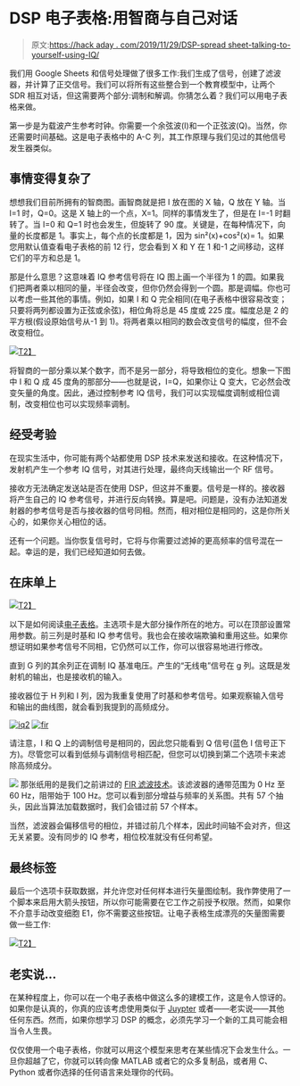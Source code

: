 # DSP 电子表格:用智商与自己对话

> 原文:[https://hack aday . com/2019/11/29/DSP-spread sheet-talking-to-yourself-using-IQ/](https://hackaday.com/2019/11/29/dsp-spreadsheet-talking-to-yourself-using-iq/)

我们用 Google Sheets 和信号处理做了很多工作:我们生成了信号，创建了滤波器，并计算了正交信号。我们可以将所有这些整合到一个教育模型中，让两个 SDR 相互对话，但这需要两个部分:调制和解调。你猜怎么着？我们可以用电子表格来做。

第一步是为载波产生参考时钟。你需要一个余弦波(I)和一个正弦波(Q)。当然，你还需要时间基础。这是电子表格中的 A-C 列，其工作原理与我们见过的其他信号发生器类似。

## 事情变得复杂了

想想我们目前所拥有的智商图。画智商就是把 I 放在图的 X 轴，Q 放在 Y 轴。当 I=1 时，Q=0。这是 X 轴上的一个点，X=1。同样的事情发生了，但是在 I=-1 时翻转了。当 I=0 和 Q=1 时也会发生，但旋转了 90 度。关键是，在每种情况下，向量的长度都是 1。事实上，每个点的长度都是 1，因为 sin²(x)+cos²(x)= 1。如果您用默认值查看电子表格的前 12 行，您会看到 X 和 Y 在 1 和-1 之间移动，这样它们的平方和总是 1。

那是什么意思？这意味着 IQ 参考信号将在 IQ 图上画一个半径为 1 的圆。如果我们把两者乘以相同的量，半径会改变，但你仍然会得到一个圆。那是调幅。你也可以考虑一些其他的事情。例如，如果 I 和 Q 完全相同(在电子表格中很容易改变；只要将两列都设置为正弦或余弦)，相位角将总是 45 度或 225 度。幅度总是 2 的平方根(假设原始信号从-1 到 1)。将两者乘以相同的数会改变信号的幅度，但不会改变相位。

[![](../Images/afa8c64fe034500ad82e2dd40d56e3ed.png)T2】](https://hackaday.com/wp-content/uploads/2019/10/iq1.png)

将智商的一部分乘以某个数字，而不是另一部分，将导致相位的变化。想象一下图中 I 和 Q 成 45 度角的那部分——也就是说，I=Q，如果你让 Q 变大，它必然会改变矢量的角度。因此，通过控制参考 IQ 信号，我们可以实现幅度调制或相位调制，改变相位也可以实现频率调制。

## 经受考验

在现实生活中，你可能有两个站都使用 DSP 技术来发送和接收。在这种情况下，发射机产生一个参考 IQ 信号，对其进行处理，最终向天线输出一个 RF 信号。

接收方无法确定发送站是否在使用 DSP，但这并不重要。信号是一样的。接收器将产生自己的 IQ 参考信号，并进行反向转换。算是吧。问题是，没有办法知道发射器的参考信号是否与接收器的信号同相。然而，相对相位是相同的，这是你所关心的，如果你关心相位的话。

还有一个问题。当你恢复信号时，它将与你需要过滤掉的更高频率的信号混在一起。幸运的是，我们已经知道如何去做。

## 在床单上

[![](../Images/ff1f8d64123373a30e6f473d44ff536b.png)T2】](https://hackaday.com/wp-content/uploads/2019/10/Screenshot-from-2019-11-27-16-01-55.png)

以下是如何阅读[电子表格](https://docs.google.com/spreadsheets/d/1OGWoEYtg4NgEN1SRJboo5KwSP88-QPS-YblCXir75po/edit?usp=sharing)。主选项卡是大部分操作所在的地方。可以在顶部设置常用参数。前三列是时基和 IQ 参考信号。我也会在接收端欺骗和重用这些。如果你想证明如果参考信号不同相，它仍然可以工作，你可以很容易地进行修改。

直到 G 列的其余列正在调制 IQ 基准电压。产生的“无线电”信号在 g 列。这既是发射机的输出，也是接收机的输入。

接收器位于 H 列和 I 列，因为我重复使用了时基和参考信号。如果观察输入信号和输出的曲线图，就会看到我提到的高频成分。

 [![iq2](../Images/afd5a5e7ff3a7fce6d7251a4f2bb01e4.png "iq2")](https://hackaday.com/2019/11/29/dsp-spreadsheet-talking-to-yourself-using-iq/iq2/)  [![fir](../Images/ee503b26068ba1395e48e1efc7cc083c.png "fir")](https://hackaday.com/2019/11/29/dsp-spreadsheet-talking-to-yourself-using-iq/fir-4/) 

请注意，I 和 Q 上的调制信号是相同的，因此您只能看到 Q 信号(蓝色 I 信号正下方)。尽管您可以看到低频与调制信号相匹配，但您可以切换到第二个选项卡来滤除高频成分。

[![](../Images/abb5a9f6ff343fc819cdf061941a0214.png)](https://hackaday.com/wp-content/uploads/2019/10/iq3.png) 那张纸用的是我们之前讲过的 [FIR 滤波技术](https://hackaday.com/2019/10/03/dsp-spreadsheet-fir-filtering/)。该滤波器的通带范围为 0 Hz 至 60 Hz，阻带始于 100 Hz。您可以看到部分增益与频率的关系图。共有 57 个抽头，因此当算法加载数据时，我们会错过前 57 个样本。

当然，滤波器会偏移信号的相位，并错过前几个样本，因此时间轴不会对齐，但这无关紧要。没有同步的 IQ 参考，相位校准就没有任何希望。

## 最终标签

最后一个选项卡获取数据，并允许您对任何样本进行矢量图绘制。我作弊使用了一个脚本来启用大箭头按钮，所以你可能需要在它工作之前授予权限。然而，如果你不介意手动改变细胞 E1，你不需要这些按钮。让电子表格生成漂亮的矢量图需要做一些工作:

[![](../Images/3d6e275b5d7d58c4b9796dd00afb3964.png)T2】](https://hackaday.com/wp-content/uploads/2019/10/vector.png)

## 老实说…

在某种程度上，你可以在一个电子表格中做这么多的建模工作，这是令人惊讶的。如果你是认真的，你真的应该考虑使用类似于 [Juypter](https://hackaday.com/2019/02/22/drops-of-jupyter-notebooks-how-to-keep-notes-in-the-information-age/) 或者——老实说——其他任何东西。然而，如果你想学习 DSP 的概念，必须先学习一个新的工具可能会相当令人生畏。

仅仅使用一个电子表格，你就可以用这个模型来思考在某些情况下会发生什么。一旦你超越了它，你就可以转向像 MATLAB 或者它的众多复制品，或者用 C、Python 或者你选择的任何语言来处理你的代码。